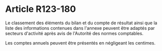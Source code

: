 # Article R123-180

<p>Le classement des éléments du bilan et du compte de résultat ainsi que la liste des informations contenues dans l'annexe peuvent être adaptés par secteurs d'activité après avis de l'Autorité des normes comptables. </p><p>Les comptes annuels peuvent être présentés en négligeant les centimes.</p>